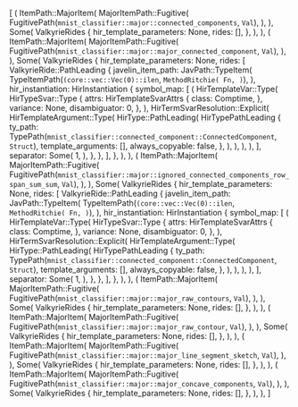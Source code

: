 [
    (
        ItemPath::MajorItem(
            MajorItemPath::Fugitive(
                FugitivePath(`mnist_classifier::major::connected_components`, `Val`),
            ),
        ),
        Some(
            ValkyrieRides {
                hir_template_parameters: None,
                rides: [],
            },
        ),
    ),
    (
        ItemPath::MajorItem(
            MajorItemPath::Fugitive(
                FugitivePath(`mnist_classifier::major::major_connected_component`, `Val`),
            ),
        ),
        Some(
            ValkyrieRides {
                hir_template_parameters: None,
                rides: [
                    ValkyrieRide::PathLeading {
                        javelin_item_path: JavPath::TypeItem(
                            TypeItemPath(`(core::vec::Vec(0)::ilen`, `MethodRitchie(
                                Fn,
                            )`),
                        ),
                        hir_instantiation: HirInstantiation {
                            symbol_map: [
                                (
                                    HirTemplateVar::Type(
                                        HirTypeSvar::Type {
                                            attrs: HirTemplateSvarAttrs {
                                                class: Comptime,
                                            },
                                            variance: None,
                                            disambiguator: 0,
                                        },
                                    ),
                                    HirTermSvarResolution::Explicit(
                                        HirTemplateArgument::Type(
                                            HirType::PathLeading(
                                                HirTypePathLeading {
                                                    ty_path: TypePath(`mnist_classifier::connected_component::ConnectedComponent`, `Struct`),
                                                    template_arguments: [],
                                                    always_copyable: false,
                                                },
                                            ),
                                        ),
                                    ),
                                ),
                            ],
                            separator: Some(
                                1,
                            ),
                        },
                    },
                ],
            },
        ),
    ),
    (
        ItemPath::MajorItem(
            MajorItemPath::Fugitive(
                FugitivePath(`mnist_classifier::major::ignored_connected_components_row_span_sum_sum`, `Val`),
            ),
        ),
        Some(
            ValkyrieRides {
                hir_template_parameters: None,
                rides: [
                    ValkyrieRide::PathLeading {
                        javelin_item_path: JavPath::TypeItem(
                            TypeItemPath(`(core::vec::Vec(0)::ilen`, `MethodRitchie(
                                Fn,
                            )`),
                        ),
                        hir_instantiation: HirInstantiation {
                            symbol_map: [
                                (
                                    HirTemplateVar::Type(
                                        HirTypeSvar::Type {
                                            attrs: HirTemplateSvarAttrs {
                                                class: Comptime,
                                            },
                                            variance: None,
                                            disambiguator: 0,
                                        },
                                    ),
                                    HirTermSvarResolution::Explicit(
                                        HirTemplateArgument::Type(
                                            HirType::PathLeading(
                                                HirTypePathLeading {
                                                    ty_path: TypePath(`mnist_classifier::connected_component::ConnectedComponent`, `Struct`),
                                                    template_arguments: [],
                                                    always_copyable: false,
                                                },
                                            ),
                                        ),
                                    ),
                                ),
                            ],
                            separator: Some(
                                1,
                            ),
                        },
                    },
                ],
            },
        ),
    ),
    (
        ItemPath::MajorItem(
            MajorItemPath::Fugitive(
                FugitivePath(`mnist_classifier::major::major_raw_contours`, `Val`),
            ),
        ),
        Some(
            ValkyrieRides {
                hir_template_parameters: None,
                rides: [],
            },
        ),
    ),
    (
        ItemPath::MajorItem(
            MajorItemPath::Fugitive(
                FugitivePath(`mnist_classifier::major::major_raw_contour`, `Val`),
            ),
        ),
        Some(
            ValkyrieRides {
                hir_template_parameters: None,
                rides: [],
            },
        ),
    ),
    (
        ItemPath::MajorItem(
            MajorItemPath::Fugitive(
                FugitivePath(`mnist_classifier::major::major_line_segment_sketch`, `Val`),
            ),
        ),
        Some(
            ValkyrieRides {
                hir_template_parameters: None,
                rides: [],
            },
        ),
    ),
    (
        ItemPath::MajorItem(
            MajorItemPath::Fugitive(
                FugitivePath(`mnist_classifier::major::major_concave_components`, `Val`),
            ),
        ),
        Some(
            ValkyrieRides {
                hir_template_parameters: None,
                rides: [],
            },
        ),
    ),
]